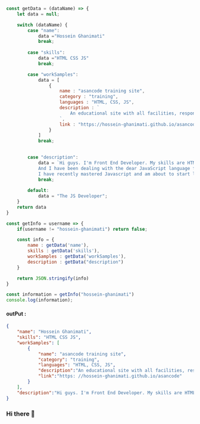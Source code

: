 ```javascript
const getData = (dataName) => {
    let data = null;

    switch (dataName) {
        case "name":
            data ="Hossein Ghanimati"
            break;
    
        case "skills":
            data ="HTML CSS JS"
            break;

        case "workSamples":
            data = [
                {
                    name : "asancode training site",
                    category : "training",
                    languages : "HTML, CSS, JS",
                    description : `
                        An educational site with all facilities, responsive and with a management panel
                    `,
                    link : "https://hossein-ghanimati.github.io/asancode"
                }
            ]
            break;

    
        case "description":
            data = `Hi guys. I'm Front End Developer. My skills are HTML, CSS and javascript. I have been in the front-end world for almost a year
            And I have been dealing with the dear JavaScript language for almost 9 months
            I have recently mastered Javascript and am about to start learning React`
            break;
    
        default:
            data = "The JS Developer";
    }
    return data
}

const getInfo = username => {
    if(username != "hossein-ghanimati") return false;

    const info = {
        name : getData('name'),
        skills : getData('skills'),
        workSamples : getData('workSamples'),
        description : getData("description")
    }

    return JSON.stringify(info)
}

const information = getInfo("hossein-ghanimati") 
console.log(information);
```

#### outPut : 

``` json
{
    "name": "Hossein Ghanimati",
    "skills": "HTML CSS JS",
    "workSamples": [
        {
            "name": "asancode training site",
            "category": "training",
            "languages": "HTML, CSS, JS",
            "description":"An educational site with all facilities, responsive and with a management panel",
            "link":"https: //hossein-ghanimati.github.io/asancode"
        }
    ],
    "description":"Hi guys. I'm Front End Developer. My skills are HTML, CSS and javascript. I have been in the front-end world for almost a year \nAnd I have been dealing with the dear JavaScript language for almost 9 months \nI have recently mastered Javascript and am about to start learning React"
}
```

### Hi there 👋

<!--
**hossein-ghanimati/hossein-ghanimati** is a ✨ _special_ ✨ repository because its `README.md` (this file) appears on your GitHub profile.

Here are some ideas to get you started:

- 🔭 I’m currently working on ...
- 🌱 I’m currently learning ...
- 👯 I’m looking to collaborate on ...
- 🤔 I’m looking for help with ...
- 💬 Ask me about ...
- 📫 How to reach me: ...
- 😄 Pronouns: ...
- ⚡ Fun fact: ...
-->
